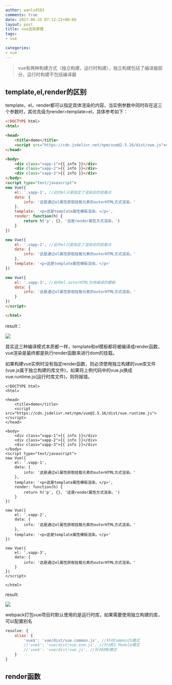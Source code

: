 ```yaml
---
author: wanls4583
comments: true
date: 2017-06-25 07:12:22+00:00
layout: post
title: vue渲染原理
tags:
- vue

categories:
- vue
---
```


>vue有两种构建方式（独立构建，运行时构建），独立构建包括了编译器部分，运行时构建不包括编译器

## template,el,render的区别

template，el，render都可以指定具体渲染的内容，当实例参数中同时存在这三个参数时，其优先级为render>template>el，具体参考如下：

```html
<!DOCTYPE html>
<html>

<head>
    <title>demo</title>
    <script src="https://cdn.jsdelivr.net/npm/vue@2.5.16/dist/vue.js"></script>
</head>

<body>
    <div class="vapp-1">{{ info }}</div>
    <div class="vapp-2">{{ info }}</div>
    <div class="vapp-3">{{ info }}</div>
</body>
<script type="text/javascript">
new Vue({
    el: '.vapp-1', //此时el只是指定了渲染后的挂载点
    data: {
        info: '这是通过el属性获取挂载元素的outerHTML方式渲染。'
    },
    template: '<p>这是template属性模板渲染。</p>',
    render: function(h) {
        return h('p', {}, '这是render属性方式渲染。')
    }
})

new Vue({
    el: '.vapp-2', //此时el只是指定了渲染后的挂载点
    data: {
        info: '这是通过el属性获取挂载元素的outerHTML方式渲染。'
    },
    template: '<p>这是template属性模板渲染。</p>'
})

new Vue({
    el: '.vapp-3', //此时el.outerHTML为待编译的模板
    data: {
        info: '这是通过el属性获取挂载元素的outerHTML方式渲染。'
    }
})
</script>

</html>
```

result：

![](https://wanls4583.github.io/images/posts/vue/vue渲染原理-1.jpg)

其实这三种编译模式本质都一样，template和el模板都将被编译成render函数，vue渲染是最终都是执行render函数来进行dom的挂载。

如果构建vue实例时没有指定render函数，则必须使用独立构建的vue库文件(vue.js属于独立构建的库文件)，如果将上例代码中的vue.js换成vue.runtime.js(运行时库文件)，则将报错。

```
<!DOCTYPE html>
<html>

<head>
    <title>demo</title>
    <script src="https://cdn.jsdelivr.net/npm/vue@2.5.16/dist/vue.runtime.js"></script>
</head>

<body>
    <div class="vapp-1">{{ info }}</div>
    <div class="vapp-2">{{ info }}</div>
    <div class="vapp-3">{{ info }}</div>
</body>
<script type="text/javascript">
new Vue({
    el: '.vapp-1',
    data: {
        info: '这是通过el属性获取挂载元素的outerHTML方式渲染。'
    },
    template: '<p>这是template属性模板渲染。</p>',
    render: function(h) {
        return h('p', {}, '这是render属性方式渲染。')
    }
})

new Vue({
    el: '.vapp-2',
    data: {
        info: '这是通过el属性获取挂载元素的outerHTML方式渲染。'
    },
    template: '<p>这是template属性模板渲染。</p>'
})

new Vue({
    el: '.vapp-3',
    data: {
        info: '这是通过el属性获取挂载元素的outerHTML方式渲染。'
    }
})
</script>

</html>
```

result:

![](https://wanls4583.github.io/images/posts/vue/vue渲染原理-2.jpg)

webpack打包vue项目时默认使用的是运行时库，如果需要使用独立构建的库，可以配置别名

```javascript
resolve: {
    alias: {
        'vue$': 'vue/dist/vue.common.js', //针对CommonJS模式
        //'vue$': 'vue/dist/vue.esm.js', //针对ES Module模式
        //'vue$': 'vue/dist/vue.js', //针对UMD模式
    }
}
```

## render函数
